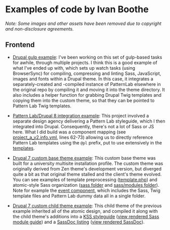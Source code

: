 # Examples of code by Ivan Boothe

_Note: Some images and other assets have been removed due to copyright and non-disclosure agreements._

## Frontend

* [Drupal gulp example](project_a/gulpfile.js): I've been working on this set of gulp-based tasks for awhile, through multiple projects. I think this is a good example of what I've ended up with, which sets up watch tasks (using BrowserSync) for compiling, compressing and linting Sass, JavaScript, images and fonts within a Drupal theme. In this case, it integrates a separately-created and -compiled instance of PatternLab elsewhere in the original repo by compiling it and moving it into the theme directory. It also includes a helper function for grabbing Drupal Twig templates and copying them into the custom theme, so that they can be pointed to Pattern Lab Twig templates.

* [Pattern Lab/Drupal 8 integration example](project_a/web/themes/custom/project_a_v2): This project involved a separate design agency delivering a Pattern Lab styleguide, which I then integrated into Drupal. Consequently, there's not a lot of Sass or JS here. What I did build was a component mapping (see [project_a_v2.info.yml](project_a/web/themes/custom/project_a_v2/project_a_v2.info.yml), lines 62-73) allowing us to directly reference Pattern Lab templates using the `@pl` prefix, put to use extensively in the [templates](project_a/web/themes/custom/project_a_v2/templates).

* [Drupal 7 custom base theme example](project_c/project_c_base_responsive): This custom base theme was built for a university multisite installation profile. The custom theme was originally derived from Zen theme's development version, but diverged quite a bit as that original theme stalled and the client's theme evolved. You can see examples of template preprocessing ([template.php](project_c/project_c_base_responsive/template.php)) and atomic-style Sass organization ([sass folder](project_c/project_c_base_responsive/sass) and [sass/modules folder](project_c/project_c_base_responsive/sass/modules)). Note for example the [event component](project_c/project_c_base_responsive/sass/modules/event), which includes the Sass, Twig template files and Pattern Lab dummy data all in a single folder.

* [Drupal 7 custom child theme example](project_c/project_c_dept3_responsive): This child theme of the previous example inherited all of the atomic design, and compiled it along with the child theme's additions into a [KSS styleguide](project_c/project_c_dept3_responsive/documentation/styleguide/index.html) 
([view rendered Sass module guide](https://rootwork.github.io/code-examples/project_c/project_c_dept3_responsive/documentation/styleguide/section-modules.html)) and a [SassDoc listing](project_c/project_c_dept3_responsive/documentation/sassdoc/index.html) ([view rendered SassDoc](https://rootwork.github.io/code-examples/project_c/project_c_dept3_responsive/documentation/sassdoc/)).